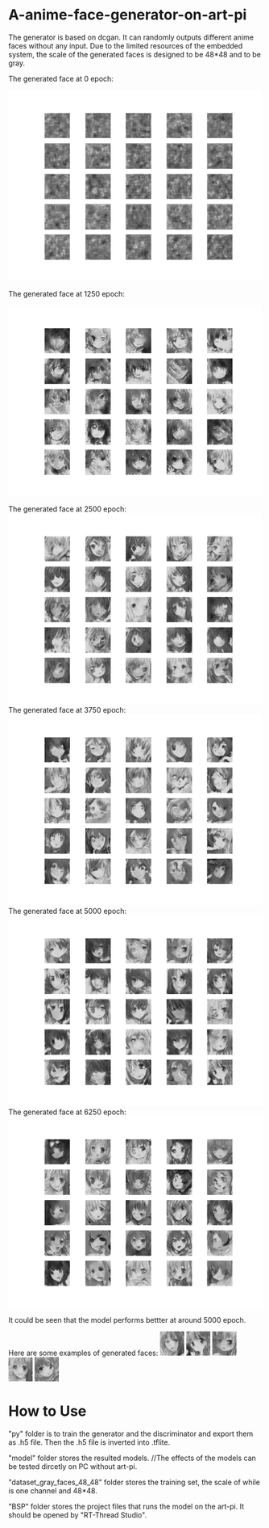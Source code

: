 # A-anime-face-generator-on-art-pi
The generator is based on dcgan. It can randomly outputs different anime faces without any input. 
Due to the limited resources of the embedded system, the scale of the generated faces is designed to be 48*48 and to be gray. 

The generated face at 0 epoch:

![image](https://github.com/Charlie839242/A-anime-face-generator-on-art-pi/blob/main/images/0.png)

The generated face at 1250 epoch:

![image](https://github.com/Charlie839242/A-anime-face-generator-on-art-pi/blob/main/images/1250.png)

The generated face at 2500 epoch:
![image](https://github.com/Charlie839242/A-anime-face-generator-on-art-pi/blob/main/images/2500.png)
The generated face at 3750 epoch:
![image](https://github.com/Charlie839242/A-anime-face-generator-on-art-pi/blob/main/images/3750.png)
The generated face at 5000 epoch:
![image](https://github.com/Charlie839242/A-anime-face-generator-on-art-pi/blob/main/images/5000.png)
The generated face at 6250 epoch:
![image](https://github.com/Charlie839242/A-anime-face-generator-on-art-pi/blob/main/images/6250.png)

It could be seen that the model performs bettter at around 5000 epoch.

Here are some examples of generated faces:
![image](https://github.com/Charlie839242/A-anime-face-generator-on-art-pi/blob/main/images/1.png)
![image](https://github.com/Charlie839242/A-anime-face-generator-on-art-pi/blob/main/images/2.png)
![image](https://github.com/Charlie839242/A-anime-face-generator-on-art-pi/blob/main/images/3.png)
![image](https://github.com/Charlie839242/A-anime-face-generator-on-art-pi/blob/main/images/4.png)
![image](https://github.com/Charlie839242/A-anime-face-generator-on-art-pi/blob/main/images/5.png)


# How to Use

   "py" folder is to train the generator and the discriminator and export them as .h5 file. Then the .h5 file is inverted into .tflite.

   "model" folder stores the resulted models.          //The effects of the models can be tested dircetly on PC without art-pi.

   "dataset_gray_faces_48_48" folder stores the training set, the scale of while is one channel and 48*48.

   "BSP" folder stores the project files that runs the model on the art-pi. It should be opened by "RT-Thread Studio".

